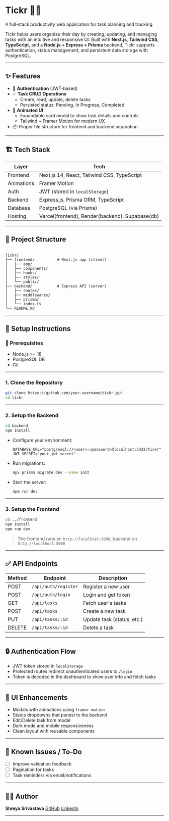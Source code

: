 
# Tickr 🧠✅  
A full-stack productivity web application for task planning and tracking.

Tickr helps users organize their day by creating, updating, and managing tasks with an intuitive and responsive UI. Built with **Next.js**, **Tailwind CSS**, **TypeScript**, and a **Node.js + Express + Prisma** backend, Tickr supports authentication, status management, and persistent data storage with PostgreSQL.

---

## ✨ Features

- 🔐 **Authentication** (JWT-based)
- ✅ **Task CRUD Operations**
  - Create, read, update, delete tasks
  - Persisted status: Pending, In Progress, Completed
- 🎨 **Animated UI**
  - Expandable card modal to show task details and controls
  - Tailwind + Framer Motion for modern UX
- 📦 Proper file structure for frontend and backend separation

---


## 🏗️ Tech Stack

| Layer       | Tech                                             |
|-------------|--------------------------------------------------|
| Frontend    | Next.js 14, React, Tailwind CSS, TypeScript      |
| Animations  | Framer Motion                                    |
| Auth        | JWT (stored in `localStorage`)                   |
| Backend     | Express.js, Prisma ORM, TypeScript               |
| Database    | PostgreSQL (via Prisma)                          |
| Hosting     | Vercel(frontend), Render(backend), Supabase(db)  |

---

## 📁 Project Structure

```

Tickr/
├── frontend/          # Next.js app (client)
│   ├── app/
│   ├── components/
│   ├── hooks/
│   ├── styles/
│   └── public/
├── backend/           # Express API (server)
│   ├── routes/
│   ├── middlewares/
│   ├── prisma/
│   └── index.ts
└── README.md

````

---

## 🚀 Setup Instructions

### 🔧 Prerequisites

- Node.js >= 18
- PostgreSQL DB
- Git

---

### 1. Clone the Repository

```bash
git clone https://github.com/your-username/tickr.git
cd tickr
````

---

### 2. Setup the Backend

```bash
cd backend
npm install
```

* Configure your environment:

  ```env
  DATABASE_URL="postgresql://<user>:<password>@localhost:5432/tickr"
  JWT_SECRET="your_jwt_secret"
  ```
* Run migrations:

  ```bash
  npx prisma migrate dev --name init
  ```
* Start the server:

  ```bash
  npm run dev
  ```

---

### 3. Setup the Frontend

```bash
cd ../frontend
npm install
npm run dev
```

> The frontend runs on `http://localhost:3000`, backend on `http://localhost:5000`

---

## ✅ API Endpoints

| Method | Endpoint             | Description                |
| ------ | -------------------- | -------------------------- |
| POST   | `/api/auth/register` | Register a new user        |
| POST   | `/api/auth/login`    | Login and get token        |
| GET    | `/api/tasks`         | Fetch user's tasks         |
| POST   | `/api/tasks`         | Create a new task          |
| PUT    | `/api/tasks/:id`     | Update task (status, etc.) |
| DELETE | `/api/tasks/:id`     | Delete a task              |

---

## 🔒 Authentication Flow

* JWT token stored in `localStorage`
* Protected routes redirect unauthenticated users to `/login`
* Token is decoded in the dashboard to show user info and fetch tasks

---

## 💄 UI Enhancements

* Modals with animations using `framer-motion`
* Status dropdowns that persist to the backend
* Edit/Delete task from modal
* Dark mode and mobile responsiveness
* Clean layout with reusable components

---

## 🧪 Known Issues / To-Do

* [ ] Improve validation feedback
* [ ] Pagination for tasks
* [ ] Task reminders via email/notifications

---

## 👩‍💻 Author

**Shreya Srivastava**
[GitHub](https://github.com/Shreya904)
[LinkedIn](https://www.linkedin.com/in/shreya-srivastava-2b11b225b/)

---

